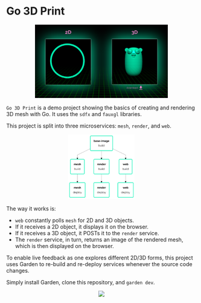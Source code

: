 # Go 3D Print 

<p align="center">
  <img src="img/frontend.png" width="70%">
</p>

`Go 3D Print` is a demo project showing the basics of creating and rendering 3D mesh with Go. It uses the `sdfx` and `fauxgl` libraries.

This project is split into three microservices: `mesh`, `render`, and `web`.

<p align="center">
  <img src="img/graph.png" width="35%">
</p>

The way it works is:

- `web` constantly polls `mesh` for 2D and 3D objects. 
- If it receives a 2D object, it displays it on the browser.
- If it receives a 3D object, it POSTs it to the `render` service.
- The `render` service, in turn, returns an image of the rendered mesh, which is then displayed on the browser.

To enable live feedback as one explores different 2D/3D forms, this project uses Garden to re-build and re-deploy services whenever the source code changes.

Simply install Garden, clone this repository, and `garden dev`.

<p align="center">
  <img src="img/dashboard.gif">
</p>
